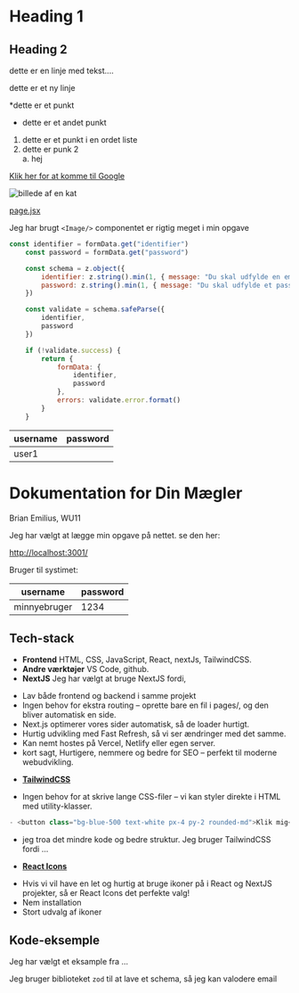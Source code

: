 # Heading 1
## Heading 2

dette er en linje med tekst....

dette er et ny linje

*dette er et punkt
- dette er et andet punkt

1. dette er et punkt i en ordet liste
2. dette er punk 2  
a. hej

[Klik her for at komme til Google](https://google.com)

![billede af en kat](https://i.natgeofe.com/n/4cebbf38-5df4-4ed0-864a-4ebeb64d33a4/NationalGeographic_1468962_3x4.jpg)

[page.jsx](src/app/(main)/page.jsx)

Jeg har brugt `<Image/>` componentet er rigtig meget i min opgave

```js
const identifier = formData.get("identifier")
	const password = formData.get("password")

	const schema = z.object({
		identifier: z.string().min(1, { message: "Du skal udfylde en email" }).email({ message: "Ugyldig email" }),
		password: z.string().min(1, { message: "Du skal udfylde et password" })
	})

	const validate = schema.safeParse({
		identifier,
		password
	})

	if (!validate.success) {
		return {
			formData: {
				identifier,
				password
			},
			errors: validate.error.format()
		}
	}
```

| username | password |
| - | - |
| user1 |



# Dokumentation for Din Mægler

Brian Emilius, WU11

Jeg har vælgt at lægge min opgave på nettet. se den her:

[http://localhost:3001/](http://localhost:3001/)

Bruger til systimet:

| username | password |
| - | - |
|minnyebruger | 1234 |

## Tech-stack

* **Frontend**
HTML, CSS, JavaScript, React, nextJs, TailwindCSS.
* **Andre værktøjer**
VS Code, github.
* **NextJS**
Jeg har vælgt at bruge NextJS fordi,  

 - Lav både frontend og backend i samme projekt  
 - Ingen behov for ekstra routing – oprette bare en fil i pages/, og den bliver automatisk en side.
 - Next.js optimerer vores sider automatisk, så de loader hurtigt.
 - Hurtig udvikling med Fast Refresh, så vi ser ændringer med det samme.
 - Kan nemt hostes på Vercel, Netlify eller egen server.
 - kort sagt, Hurtigere, nemmere og bedre for SEO – perfekt til moderne webudvikling.
* [**TailwindCSS**](https:,//tailwindcss.com/)
- Ingen behov for at skrive lange CSS-filer – vi kan styler direkte i HTML med utility-klasser.
```js
- <button class="bg-blue-500 text-white px-4 py-2 rounded-md">Klik mig</button>
```
- jeg troa det mindre kode og bedre struktur.
Jeg bruger TailwindCSS fordi ...
* [**React Icons**](https://react-icons.github.io)
- Hvis vi vil have en let og hurtig  at bruge ikoner på i React og NextJS projekter, så er React Icons det perfekte valg!
-  Nem installation
-  Stort udvalg af ikoner

## Kode-eksemple
Jeg har vælgt et eksample fra ...

Jeg bruger biblioteket `zod` til at lave et schema, så jeg kan valodere email 

